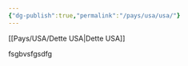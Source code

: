 ```yaml
---
{"dg-publish":true,"permalink":"/pays/usa/usa/"}
---
```


[[Pays/USA/Dette USA\|Dette USA]]


fsgbvsfgsdfg


